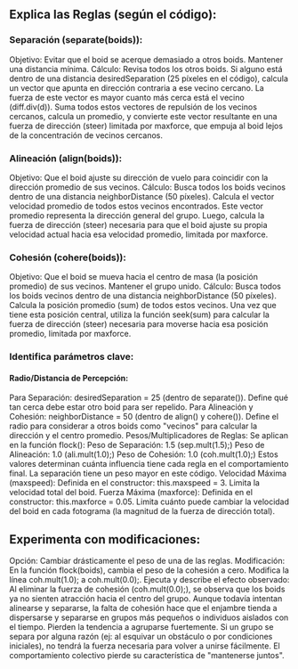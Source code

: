 ## Explica las Reglas (según el código):

### Separación (separate(boids)):
Objetivo: Evitar que el boid se acerque demasiado a otros boids. Mantener una distancia mínima.
Cálculo: Revisa todos los otros boids. Si alguno está dentro de una distancia desiredSeparation (25 píxeles en el código), 
calcula un vector que apunta en dirección contraria a ese vecino cercano. La fuerza de este vector es mayor cuanto más cerca está 
el vecino (diff.div(d)). Suma todos estos vectores de repulsión de los vecinos cercanos, calcula un promedio, y convierte este 
vector resultante en una fuerza de dirección (steer) limitada por maxforce, que empuja al boid lejos de la concentración de vecinos cercanos.
### Alineación (align(boids)):
Objetivo: Que el boid ajuste su dirección de vuelo para coincidir con la dirección promedio de sus vecinos.
Cálculo: Busca todos los boids vecinos dentro de una distancia neighborDistance (50 píxeles). Calcula el vector velocidad promedio de todos estos 
vecinos encontrados. Este vector promedio representa la dirección general del grupo. Luego, calcula la fuerza de dirección (steer) necesaria 
para que el boid ajuste su propia velocidad actual hacia esa velocidad promedio, limitada por maxforce.
### Cohesión (cohere(boids)):
Objetivo: Que el boid se mueva hacia el centro de masa (la posición promedio) de sus vecinos. Mantener el grupo unido.
Cálculo: Busca todos los boids vecinos dentro de una distancia neighborDistance (50 píxeles). Calcula la posición promedio (sum) de todos
 estos vecinos. Una vez que tiene esta posición central, utiliza la función seek(sum) para calcular la fuerza de dirección (steer) necesaria
 para moverse hacia esa posición promedio, limitada por maxforce.
### Identifica parámetros clave:

#### Radio/Distancia de Percepción:
Para Separación: desiredSeparation = 25 (dentro de separate()). Define qué tan cerca debe estar otro boid para ser repelido.
Para Alineación y Cohesión: neighborDistance = 50 (dentro de align() y cohere()). Define el radio para considerar a otros boids como "vecinos" para
calcular la dirección y el centro promedio.
Pesos/Multiplicadores de Reglas: Se aplican en la función flock():
Peso de Separación: 1.5 (sep.mult(1.5);)
Peso de Alineación: 1.0 (ali.mult(1.0);)
Peso de Cohesión: 1.0 (coh.mult(1.0);) Estos valores determinan cuánta influencia tiene cada regla en el comportamiento final. La separación tiene
un peso mayor en este código.
Velocidad Máxima (maxspeed): Definida en el constructor: this.maxspeed = 3. Limita la velocidad total del boid.
Fuerza Máxima (maxforce): Definida en el constructor: this.maxforce = 0.05. Limita cuánto puede cambiar la velocidad del boid en cada fotograma
(la magnitud de la fuerza de dirección total).

##  Experimenta con modificaciones:
Opción: Cambiar drásticamente el peso de una de las reglas.
Modificación: En la función flock(boids), cambia el peso de la cohesión a cero. Modifica la línea coh.mult(1.0); a coh.mult(0.0);.
Ejecuta y describe el efecto observado: Al eliminar la fuerza de cohesión (coh.mult(0.0);), se observa que los boids ya no sienten atracción 
hacia el centro del grupo. Aunque todavía intentan alinearse y separarse, la falta de cohesión hace que el enjambre tienda a dispersarse y 
separarse en grupos más pequeños o individuos aislados con el tiempo. Pierden la tendencia a agruparse fuertemente. Si un grupo se separa por
alguna razón (ej: al esquivar un obstáculo o por condiciones iniciales), no tendrá la fuerza necesaria para volver a unirse fácilmente. 
El comportamiento colectivo pierde su característica de "mantenerse juntos".
